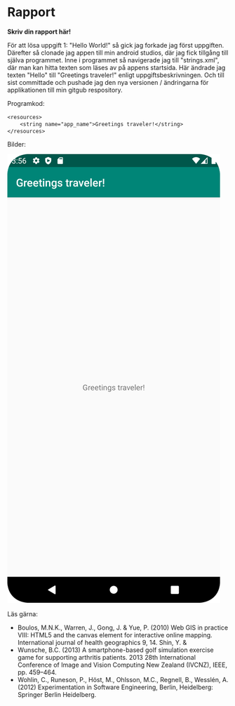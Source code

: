 
# Rapport

**Skriv din rapport här!**

För att lösa uppgift 1: "Hello World!" så gick jag forkade jag först uppgiften. Därefter så clonade jag appen till min android studios, 
där jag fick tillgång till själva programmet. Inne i programmet så navigerade jag till "strings.xml", där man kan hitta texten som läses av på
appens startsida. Här ändrade jag texten "Hello" till "Greetings traveler!" enligt uppgiftsbeskrivningen. Och till sist committade och pushade
jag den nya versionen / ändringarna för applikationen till min gitgub respository.


Programkod:

```
<resources>
    <string name="app_name">Greetings traveler!</string>
</resources>
```

Bilder:

![img.png](img.png)


Läs gärna:

- Boulos, M.N.K., Warren, J., Gong, J. & Yue, P. (2010) Web GIS in practice VIII: HTML5 and the canvas element for interactive online mapping. International journal of health geographics 9, 14. Shin, Y. &
- Wunsche, B.C. (2013) A smartphone-based golf simulation exercise game for supporting arthritis patients. 2013 28th International Conference of Image and Vision Computing New Zealand (IVCNZ), IEEE, pp. 459–464.
- Wohlin, C., Runeson, P., Höst, M., Ohlsson, M.C., Regnell, B., Wesslén, A. (2012) Experimentation in Software Engineering, Berlin, Heidelberg: Springer Berlin Heidelberg.
